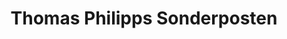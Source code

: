 ---
title: "Thomas Philipps Sonderposten"
url: /koblenz/thomas-philipps-sonderposten/
shop: Kramladen
---
